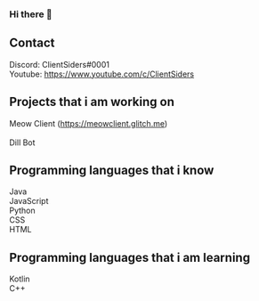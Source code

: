 ### Hi there 👋

## Contact
Discord: ClientSiders#0001<br>
Youtube: https://www.youtube.com/c/ClientSiders<br>

## Projects that i am working on
Meow Client (https://meowclient.glitch.me)<br><br>
Dill Bot<br>

## Programming languages that i know
Java<br>
JavaScript<br>
Python<br>
CSS<br>
HTML<br>

## Programming languages that i am learning
Kotlin<br>
C++<br>

